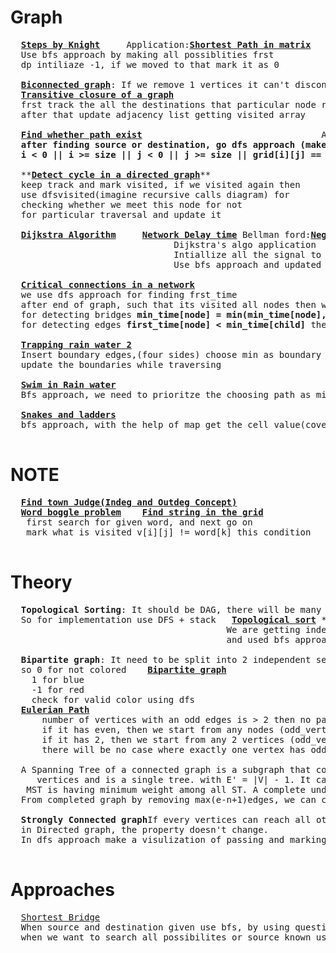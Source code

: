 # Graph
  <pre>
  <b><a href="https://github.com/teja963/DSA-and-MYSQL/blob/master/Graph/1.%20Steps%20by%20Knight.cpp">Steps by Knight</a></b>     Application:<b><a href="https://github.com/teja963/Advanced-DSA/blob/master/Graph/18.%20Shortest%20path%20in%20matrix.cpp">Shortest Path in matrix</a></b>   <b><a href="https://github.com/teja963/Advanced-DSA/blob/master/Graph/23.%20Rotten%20Oranges.cpp">Rotten Oranges</a></b>   <b><a href="https://github.com/teja963/Advanced-DSA/blob/master/Graph/27.%20Min%20Cost%20Path.cpp">Minimum cost path</a></b>
  Use bfs approach by making all possiblities frst
  dp intiliaze -1, if we moved to that mark it as 0
  
  <b><a href="https://github.com/teja963/Advanced-DSA/blob/master/Graph/5.%20Biconnected%20Graph.cpp">Biconnected graph</a></b>: If we remove 1 vertices it can't disconnected
  <b><a href="https://github.com/teja963/Advanced-DSA/blob/master/Graph/9.%20Transitive%20closure%20of%20a%20graph.cpp">Transitive closure of a graph</a></b>
  frst track the all the destinations that particular node reaches(visited array)
  after that update adjacency list getting visited array
  
  <b><a href="https://github.com/teja963/Advanced-DSA/blob/master/Graph/10.%20Find%20whether%20path%20exist.cpp">Find whether path exist</a></b>                                  Application: <b><a href="https://github.com/teja963/Advanced-DSA/blob/master/Graph/14.%20Find%20number%20of%20islands.cpp">Find number of island</a></b>
  <b>after finding source or destination, go dfs approach (make sure all edge case implemented like)</b> 
  <b>i < 0 || i >= size || j < 0 || j >= size || grid[i][j] == 0</b> return false;
  
  **<b><a href="https://github.com/teja963/Advanced-DSA/blob/master/Graph/11.%20Detect%20cycle%20in%20a%20directed%20graph.cpp">Detect cycle in a directed graph</a></b>**                             **<b><a href="https://github.com/teja963/Advanced-DSA/blob/master/Graph/12.%20Detect%20cycle%20in%20a%20undirected%20graph.cpp">Detect cycle in a undirected graph</a></b>**
  keep track and mark visited, if we visited again then                  Same as Directed, but no need to track bfsvisited
  use dfsvisited(imagine recursive calls diagram) for
  checking whether we meet this node for not                             just need to track of parent node for detecting	
  for particular traversal and update it
  
  <b><a href="https://github.com/teja963/Advanced-DSA/blob/master/Graph/17.%20Implementing%20Dijkstra%20Algorithm.cpp">Dijkstra Algorithm</a></b>     <b><a href="https://github.com/teja963/Advanced-DSA/blob/master/Graph/13.%20Network%20Delay%20time.cpp">Network Delay time</a></b> Bellman ford:<b><a href="https://github.com/teja963/Advanced-DSA/blob/master/Graph/24.%20Negative%20weight%20cycle.cpp">Negative weight cycle</a></b>
                               Dijkstra's algo application                                                    make a distance vector and update it for all nodes
                               Intiallize all the signal to INT_MAX, and start with given node as 0,          except starting node, and check again for detecting
                               Use bfs approach and updated all nodes signal
                               
  <b><a href="https://github.com/teja963/Advanced-DSA-and-CS-Theory/blob/master/Graph/*21.%20Critical%20connections%20in%20a%20network.cpp">Critical connections in a network</a></b>
  we use dfs approach for finding frst_time
  after end of graph, such that its visited all nodes then we updated the min_time using backtracking
  for detecting bridges <b>min_time[node] = min(min_time[node], min_time[child])</b>
  for detecting edges <b>first_time[node] < min_time[child]</b> then push it
  
  <b><a href="https://github.com/teja963/Advanced-DSA-and-CS-Theory/blob/master/Graph/30.%20Trapping%20Rain%20water%202.cpp">Trapping rain water 2</a></b>
  Insert boundary edges,(four sides) choose min as boundary to prevent it from flowing water
  update the boundaries while traversing
  
  <b><a href="https://github.com/teja963/Advanced-DSA-and-CS-Theory/blob/master/Graph/31.%20Swim%20in%20Rain%20Water.cpp">Swim in Rain water</a></b>
  Bfs approach, we need to prioritze the choosing path as min value
  
  <b><a href="https://github.com/teja963/Advanced-DSA-and-CS-Theory/blob/master/Graph/32.%20Snakes%20and%20Ladders.cpp">Snakes and ladders</a></b>
  bfs approach, with the help of map get the cell value(coverting into 1d array) 
  </pre>
# NOTE
  <pre>
  <b><a href="https://github.com/teja963/DSA-and-MYSQL/blob/master/Graph/2.%20Find%20the%20town%20judge.cpp">Find town Judge(Indeg and Outdeg Concept)</a></b>
  <b><a href="https://github.com/teja963/Advanced-DSA/blob/master/Graph/25.%20word%20boggle%20problem.cpp">Word boggle problem</a></b>    <b><a href="https://github.com/teja963/Advanced-DSA/blob/master/Graph/28.%20Find%20the%20string%20in%20a%20grid.cpp">Find string in the grid</a></b>
   first search for given word, and next go on
   mark what is visited v[i][j] != word[k] this condition
  </pre>
# Theory
  <pre>
  <b>Topological Sorting</b>: It should be DAG, there will be many possibilites find indeg choose which is least
  So for implementation use DFS + stack   <b><a href="https://github.com/teja963/Advanced-DSA/blob/master/Graph/15.%20Topological%20sort.cpp">Topological sort</a></b> **Application:** <b><a href="https://github.com/teja963/Advanced-DSA/blob/master/Graph/20.%20Alien%20Dictionary.cpp">Alien dictionary</a></b>       <b><a href="https://github.com/teja963/Advanced-DSA/blob/master/Graph/26.%20Prerequisites%20tasks.cpp">Prerequisites tasks</a></b>   <b><a href="https://github.com/teja963/Advanced-DSA/blob/master/Graph/22.%20course%20schedule.cpp">Course schedule</a></b>
                                         We are getting indeg and relationship from the given strings
                                         and used bfs approach for finding topological sort
  
  <b>Bipartite graph</b>: It need to be split into 2 independent sets like 2 coloring
  so 0 for not colored    <b><a href="https://github.com/teja963/Advanced-DSA/blob/master/Graph/16.%20Bipartite%20graph.cpp">Bipartite graph</a></b>
  	1 for blue
  	-1 for red
  	check for valid color using dfs
  <b><a href="https://github.com/teja963/Advanced-DSA/blob/master/Graph/8.%20Eulerian%20Path%20in%20Undirected%20path.cpp">Eulerian Path</a></b>
  	  number of vertices with an odd edges is > 2 then no path
  	  if it has even, then we start from any nodes (odd_vertices == 0)
  	  if it has 2, then we start from any 2 vertices (odd_vertices == 2)
  	  there will be no case where exactly one vertex has odd number of edges
  	  
  A Spanning Tree of a connected graph is a subgraph that contains all of that graph’s                <b><a href="https://github.com/teja963/Advanced-DSA/blob/master/Graph/19.%20Minimum%20Spanning%20tree.cpp">Minimum spanning tree</a></b>
     vertices and is a single tree. with E' = |V| - 1. It can't be disconnected                        we need to neglect highest weight from the graph so, we visited already that node, 
   MST is having minimum weight among all ST. A complete undirected graph can have n^(n-2) ST's        then no need to include it, add all lowest weights by using priority queue(min heap)
  From completed graph by removing max(e-n+1)edges, we can construct a ST                              and mark all the nodes that visited
   
  <b>Strongly Connected graph</b>If every vertices can reach all other vertices then it is SCC. Every single node is SCC. If we reverse edge direction
  in Directed graph, the property doesn't change. 
  In dfs approach make a visulization of passing and marking nodes for better
  </pre>
  
# Approaches
  <pre>
  <a href="https://github.com/teja963/Advanced-DSA-and-CS-Theory/blob/master/Graph/33.%20Shortest%20Bridge.cpp">Shortest Bridge</a>
  When source and destination given use bfs, by using question condition
  when we want to search all possibilites or source known use dfs(stopping criteria ht as base)
  </pre>
